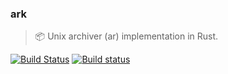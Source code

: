 ### ark
> :package: Unix archiver (ar) implementation in Rust.

 [![Build Status](https://travis-ci.org/stpettersens/ark.png?branch=master)](https://travis-ci.org/stpettersens/ark)
 [![Build status](https://ci.appveyor.com/api/projects/status/2uy3di70vxtib37o?svg=true)](https://ci.appveyor.com/project/stpettersens/tatar)
